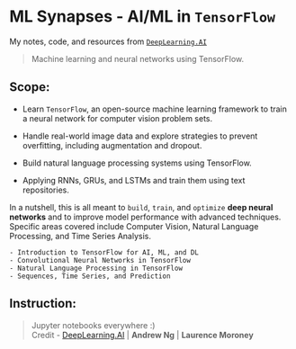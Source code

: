 # ML Synapses - AI/ML in `TensorFlow`

My notes, code, and resources from [`DeepLearning.AI`](https://www.coursera.org/professional-certificates/tensorflow-in-practice)

> Machine learning and neural networks using TensorFlow.  

## Scope:
- Learn `TensorFlow`, an open-source machine learning framework to train a neural network for computer vision problem sets.

- Handle real-world image data and explore strategies to prevent overfitting, including augmentation and dropout.

- Build natural language processing systems using TensorFlow.

- Applying RNNs, GRUs, and LSTMs and train them using text repositories.

In a nutshell, this is all meant to `build`, `train`, and `optimize` **deep neural networks** and to improve model performance with advanced techniques. Specific areas covered include Computer Vision, Natural Language Processing, and Time Series Analysis.


    - Introduction to TensorFlow for AI, ML, and DL 
    - Convolutional Neural Networks in TensorFlow 
    - Natural Language Processing in TensorFlow 
    - Sequences, Time Series, and Prediction

## Instruction:
> Jupyter notebooks everywhere :)  
> Credit - [DeepLearning.AI](https://www.deeplearning.ai/) | **Andrew Ng** | **Laurence Moroney**
